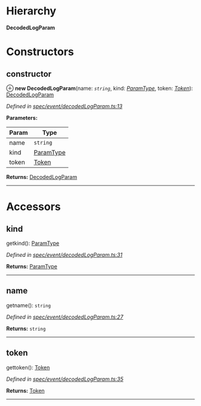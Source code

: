 

# Hierarchy

**DecodedLogParam**

# Constructors

<a id="constructor"></a>

##  constructor

⊕ **new DecodedLogParam**(name: *`string`*, kind: *[ParamType](_spec_paramtype_paramtype_.paramtype.md)*, token: *[Token](_token_token_.token.md)*): [DecodedLogParam](_spec_event_decodedlogparam_.decodedlogparam.md)

*Defined in [spec/event/decodedLogParam.ts:13](https://github.com/paritytech/js-libs/blob/98a5da8/packages/abi/src/spec/event/decodedLogParam.ts#L13)*

**Parameters:**

| Param | Type |
| ------ | ------ |
| name | `string` |
| kind | [ParamType](_spec_paramtype_paramtype_.paramtype.md) |
| token | [Token](_token_token_.token.md) |

**Returns:** [DecodedLogParam](_spec_event_decodedlogparam_.decodedlogparam.md)

___

# Accessors

<a id="kind"></a>

##  kind

getkind(): [ParamType](_spec_paramtype_paramtype_.paramtype.md)

*Defined in [spec/event/decodedLogParam.ts:31](https://github.com/paritytech/js-libs/blob/98a5da8/packages/abi/src/spec/event/decodedLogParam.ts#L31)*

**Returns:** [ParamType](_spec_paramtype_paramtype_.paramtype.md)

___
<a id="name"></a>

##  name

getname(): `string`

*Defined in [spec/event/decodedLogParam.ts:27](https://github.com/paritytech/js-libs/blob/98a5da8/packages/abi/src/spec/event/decodedLogParam.ts#L27)*

**Returns:** `string`

___
<a id="token"></a>

##  token

gettoken(): [Token](_token_token_.token.md)

*Defined in [spec/event/decodedLogParam.ts:35](https://github.com/paritytech/js-libs/blob/98a5da8/packages/abi/src/spec/event/decodedLogParam.ts#L35)*

**Returns:** [Token](_token_token_.token.md)

___

